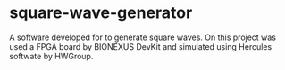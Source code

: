 # square-wave-generator
A software developed for to generate square waves.
On this project was used a FPGA board by BIONEXUS DevKit and simulated using Hercules softwate by HWGroup.
